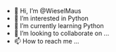 - 👋 Hi, I’m @WieselMaus
- 👀 I’m interested in Python
- 🌱 I’m currently learning Python
- 💞️ I’m looking to collaborate on ...
- 📫 How to reach me ...

<!---
WieselMaus/WieselMaus is a ✨ special ✨ repository because its `README.md` (this file) appears on your GitHub profile.
You can click the Preview link to take a look at your changes.
--->
